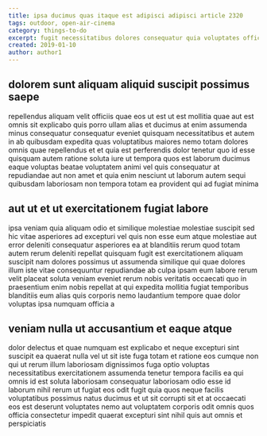 ```yaml
---
title: ipsa ducimus quas itaque est adipisci adipisci article 2320
tags: outdoor, open-air-cinema
category: things-to-do
excerpt: fugit necessitatibus dolores consequatur quia voluptates officiis
created: 2019-01-10
author: author1
---
```


## dolorem sunt aliquam aliquid suscipit possimus saepe

repellendus aliquam velit officiis quae eos ut est ut est mollitia quae aut est omnis sit explicabo quis porro ullam alias et ducimus at enim assumenda minus consequatur consequatur eveniet quisquam necessitatibus et autem in ab quibusdam expedita quas voluptatibus maiores nemo totam dolores omnis quae repellendus et et quia est perferendis dolor tenetur quo id esse quisquam autem ratione soluta iure ut tempora quos est laborum ducimus eaque voluptas beatae voluptatem animi vel quis consequatur at repudiandae aut non amet et quia enim nesciunt ut laborum autem sequi quibusdam laboriosam non tempora totam ea provident qui ad fugiat minima

## aut ut et ut exercitationem fugiat labore

ipsa veniam quia aliquam odio et similique molestiae molestiae suscipit sed hic vitae asperiores ad excepturi vel quis non esse eum atque molestiae aut error deleniti consequatur asperiores ea at blanditiis rerum quod totam autem rerum deleniti repellat quisquam fugit est exercitationem aliquam suscipit nam dolores possimus ut assumenda similique qui quae dolores illum iste vitae consequuntur repudiandae ab culpa ipsam eum labore rerum velit placeat soluta veniam eveniet rerum nobis veritatis occaecati quo in praesentium enim nobis repellat at qui expedita mollitia fugiat temporibus blanditiis eum alias quis corporis nemo laudantium tempore quae dolor voluptas ipsa numquam officia a

## veniam nulla ut accusantium et eaque atque

dolor delectus et quae numquam est explicabo et neque excepturi sint suscipit ea quaerat nulla vel ut sit iste fuga totam et ratione eos cumque non qui ut rerum illum laboriosam dignissimos fuga optio voluptas necessitatibus exercitationem assumenda tenetur tempora facilis ea qui omnis id est soluta laboriosam consequatur laboriosam odio esse id laborum nihil rerum ut fugiat eos odit fugit quia quos neque facilis voluptatibus possimus natus ducimus et ut sit corrupti sit et at occaecati eos est deserunt voluptates nemo aut voluptatem corporis odit omnis quos officia consectetur impedit quaerat excepturi sint nihil quis aut omnis et perspiciatis
